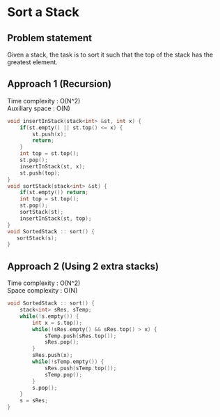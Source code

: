 # Sort a Stack

## Problem statement

Given a stack, the task is to sort it such that the top of the stack has the greatest element.

## Approach 1 (Recursion)

Time complexity : O(N^2)  
Auxiliary space : O(N)

```cpp
void insertInStack(stack<int> &st, int x) {
    if(st.empty() || st.top() <= x) {
        st.push(x);
        return;
    }
    int top = st.top();
    st.pop();
    insertInStack(st, x);
    st.push(top);
}
void sortStack(stack<int> &st) {
    if(st.empty()) return;
    int top = st.top();
    st.pop();
    sortStack(st);
    insertInStack(st, top);
}
void SortedStack :: sort() {
   sortStack(s);
}
```

## Approach 2 (Using 2 extra stacks)

Time complexity : O(N^2)  
Space complexity : O(N)

```cpp
void SortedStack :: sort() {
    stack<int> sRes, sTemp;
    while(!s.empty()) {
        int x = s.top();
        while(!sRes.empty() && sRes.top() > x) {
            sTemp.push(sRes.top());
            sRes.pop();
        }
        sRes.push(x);
        while(!sTemp.empty()) {
            sRes.push(sTemp.top());
            sTemp.pop();
        }
        s.pop();
    }
    s = sRes;
}
```
